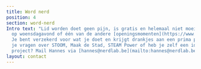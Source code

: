 ```yaml
---
title: Word nerd
position: 4
section: word-nerd
Intro text: "Lid worden doet geen pijn, is gratis en helemaal niet moeilijk. Kom langs
  op woensdagavond of één van de andere [openingsmomenten](https://www.facebook.com/Nerdlab/about/).
  Je bent verzekerd voor wat je doet en krijgt drankjes aan een prima prijs.\n\nHeb
  je vragen over STOOM, Maak de Stad, STEAM Power of heb je zelf een idee voor een
  project? Mail Hannes via [hannes@nerdlab.be](mailto:hannes@nerdlab.be) "
layout: contact
---
```


